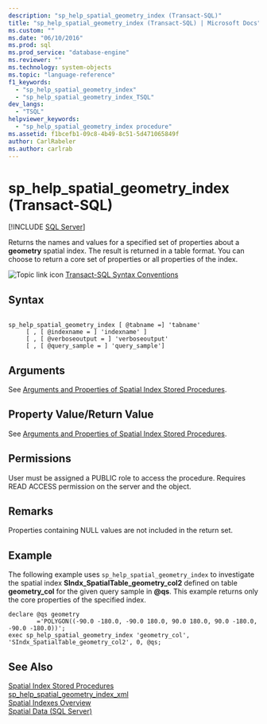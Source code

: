 ```yaml
---
description: "sp_help_spatial_geometry_index (Transact-SQL)"
title: "sp_help_spatial_geometry_index (Transact-SQL) | Microsoft Docs"
ms.custom: ""
ms.date: "06/10/2016"
ms.prod: sql
ms.prod_service: "database-engine"
ms.reviewer: ""
ms.technology: system-objects
ms.topic: "language-reference"
f1_keywords: 
  - "sp_help_spatial_geometry_index"
  - "sp_help_spatial_geometry_index_TSQL"
dev_langs: 
  - "TSQL"
helpviewer_keywords: 
  - "sp_help_spatial_geometry_index procedure"
ms.assetid: f1bcefb1-09c8-4b49-8c51-5d471065849f
author: CarlRabeler
ms.author: carlrab
---
```

# sp_help_spatial_geometry_index (Transact-SQL)
[!INCLUDE [SQL Server](../../includes/applies-to-version/sqlserver.md)]

  Returns the names and values for a specified set of properties about a **geometry** spatial index. The result is returned in a table format. You can choose to return a core set of properties or all properties of the index.  
  
 ![Topic link icon](../../database-engine/configure-windows/media/topic-link.gif "Topic link icon") [Transact-SQL Syntax Conventions](../../t-sql/language-elements/transact-sql-syntax-conventions-transact-sql.md)  
  
## Syntax  
  
```  
  
sp_help_spatial_geometry_index [ @tabname =] 'tabname'   
     [ , [ @indexname = ] 'indexname' ]   
     [ , [ @verboseoutput = ] 'verboseoutput'   
     [ , [ @query_sample = ] 'query_sample']   
```  
  
## Arguments  
 See [Arguments and Properties of Spatial Index Stored Procedures](../../relational-databases/system-stored-procedures/spatial-index-stored-procedures-arguments-and-properties.md).  
  
## Property Value/Return Value  
 See [Arguments and Properties of Spatial Index Stored Procedures](../../relational-databases/system-stored-procedures/spatial-index-stored-procedures-arguments-and-properties.md).  
  
## Permissions  
 User must be assigned a PUBLIC role to access the procedure. Requires READ ACCESS permission on the server and the object.  
  
## Remarks  
 Properties containing NULL values are not included in the return set.  
  
## Example  
 The following example uses `sp_help_spatial_geometry_index` to investigate the spatial index **SIndx_SpatialTable_geometry_col2** defined on table **geometry_col** for the given query sample in **\@qs**. This example returns only the core properties of the specified index.  
  
```  
declare @qs geometry  
        ='POLYGON((-90.0 -180.0, -90.0 180.0, 90.0 180.0, 90.0 -180.0, -90.0 -180.0))';  
exec sp_help_spatial_geometry_index 'geometry_col', 'SIndx_SpatialTable_geometry_col2', 0, @qs;  
```  
  
## See Also  
 [Spatial Index Stored Procedures](https://msdn.microsoft.com/library/1be0f34e-3d5a-4a1f-9299-bd482362ec7a)   
 [sp_help_spatial_geometry_index_xml](../../relational-databases/system-stored-procedures/sp-help-spatial-geometry-index-xml-transact-sql.md)   
 [Spatial Indexes Overview](../../relational-databases/spatial/spatial-indexes-overview.md)   
 [Spatial Data &#40;SQL Server&#41;](../../relational-databases/spatial/spatial-data-sql-server.md)  
  
  
